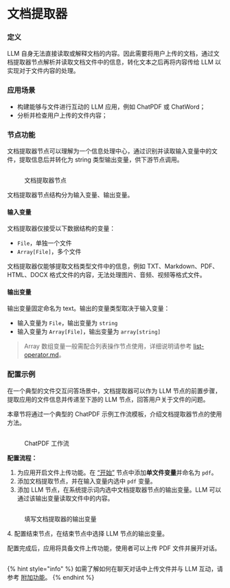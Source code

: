 # 文档提取器

### 定义

LLM 自身无法直接读取或解释文档的内容。因此需要将用户上传的文档，通过文档提取器节点解析并读取文档文件中的信息，转化文本之后再将内容传给 LLM 以实现对于文件内容的处理。

### 应用场景

* 构建能够与文件进行互动的 LLM 应用，例如 ChatPDF 或 ChatWord；
* 分析并检查用户上传的文件内容；

### 节点功能

文档提取器节点可以理解为一个信息处理中心，通过识别并读取输入变量中的文件，提取信息后并转化为 string 类型输出变量，供下游节点调用。

<figure><img src="../../../.gitbook/assets/image (12).png" alt=""><figcaption><p>文档提取器节点</p></figcaption></figure>

文档提取器节点结构分为输入变量、输出变量。

#### 输入变量

文档提取器仅接受以下数据结构的变量：

* `File`，单独一个文件
* `Array[File]`，多个文件

文档提取器仅能够提取文档类型文件中的信息，例如 TXT、Markdown、PDF、HTML、DOCX 格式文件的内容，无法处理图片、音频、视频等格式文件。

#### 输出变量

输出变量固定命名为 text。输出的变量类型取决于输入变量：

* 输入变量为 `File`，输出变量为 `string`
* 输入变量为 `Array[File]`，输出变量为 `array[string]`

> Array 数组变量一般需配合列表操作节点使用，详细说明请参考 [list-operator.md](list-operator.md "mention")。

### 配置示例

在一个典型的文件交互问答场景中，文档提取器可以作为 LLM 节点的前置步骤，提取应用的文件信息并传递至下游的 LLM 节点，回答用户关于文件的问题。

本章节将通过一个典型的 ChatPDF 示例工作流模板，介绍文档提取器节点的使用方法。

<figure><img src="../../../.gitbook/assets/image (373).png" alt=""><figcaption><p>ChatPDF 工作流</p></figcaption></figure>

**配置流程：**

1. 为应用开启文件上传功能。在 [“开始”](start.md) 节点中添加**单文件变量**并命名为 `pdf`。
2. 添加文档提取节点，并在输入变量内选中 `pdf` 变量。
3. 添加 LLM 节点，在系统提示词内选中文档提取器节点的输出变量。LLM 可以通过该输出变量读取文件中的内容。

<figure><img src="../../../.gitbook/assets/image (14).png" alt=""><figcaption><p>填写文档提取器的输出变量</p></figcaption></figure>

4\. 配置结束节点，在结束节点中选择 LLM 节点的输出变量。

配置完成后，应用将具备文件上传功能，使用者可以上传 PDF 文件并展开对话。

<figure><img src="../../../.gitbook/assets/image (4).png" alt=""><figcaption></figcaption></figure>

{% hint style="info" %}
如需了解如何在聊天对话中上传文件并与 LLM 互动，请参考 [附加功能](../additional-features.md)。
{% endhint %}
